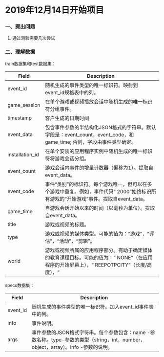 # 2019年12月14日开始项目
### 一、提出问题
1. 通过测验需要几次尝试

### 二、理解数据
train数据集和test数据集：  

|  Field |  Description |
|  -------|  ------- |
|  event_id |  随机生成的事件类型的唯一标识符。映射到event_id规格表中的列。 |
|  game_session | 在单个游戏或视频播放会话中随机生成的唯一标识符分组事件。
|timestamp | 客户生成的日期时间
|event_data |包含事件参数的半结构化JSON格式的字符串。默认字段是：event_count，event_code，和game_time; 否则，字段由事件类型确定。
|installation_id | 在单个安装的应用程序实例中随机生成的唯一标识符将游戏会话分组。
|event_count | 游戏会话内事件的增量计数器（偏移为1）。提取自event_data。
|event_code | 事件“类别”的标识符。每个游戏唯一，但可以在多个游戏中重复。例如，事件代码“ 2000”始终标识所有游戏的“开始游戏”事件。提取自event_data。
|game_time | 自游戏会话开始以来的时间（以毫秒为单位）。提取自event_data。
|title  | 游戏或视频的标题。
|type | 游戏或视频的媒体类型。可能的值为：“游戏”，“评估”，“活动”，“剪辑”。
|world | 游戏或视频所属的应用程序部分。有助于确定媒体的教育课程目标。可能的值为：“ NONE”（在应用程序的开始屏幕上），“ REEPOTPCITY”（长度/高度），“ |MAGMAPEAK”（容量/排量），“ CRYSTALCAVES”（重量）。  

specs数据集：  

|  Field |  Description |
|  -------|  ------- |
|  event_id |  随机生成的事件类型的唯一标识符。加入event_id事件表中的列。 |
|  info | 事件说明。
|args | 事件参数的JSON格式字符串。每个参数包含：name -参数名称。type-参数的类型（string，int，number，object，array）。info -参数的说明。
















